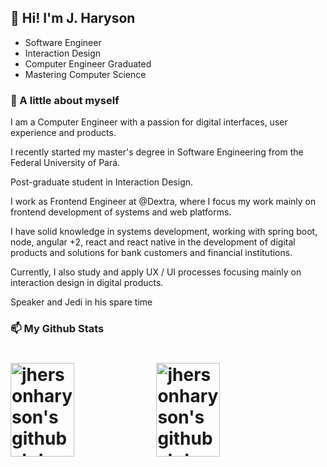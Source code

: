 

<h2>🔭 Hi! I'm J. Haryson</h1>
<ul>
  <li>Software Engineer</li>
  <li>Interaction Design</li>
  <li>Computer Engineer Graduated</li>
  <li>Mastering Computer Science</li>
</ul>
<h3>💬 A little about myself</h3>
<p>I am a Computer Engineer with a passion for digital interfaces, user experience and products.</p>

<p>I recently started my master's degree in Software Engineering from the Federal University of Pará.</p>

<p>Post-graduate student in Interaction Design.</p>

<p>I work as Frontend Engineer at @Dextra, where I focus my work mainly on frontend development of systems and web platforms.</p>

<p>I have solid knowledge in systems development, working with spring boot, node, angular +2, react and react native in the development of digital products and solutions for bank customers and financial institutions.</p>

<p>Currently, I also study and apply UX / UI processes focusing mainly on interaction design in digital products.</p>

<p>Speaker and Jedi in his spare time</p>

<h3>📫 My Github Stats</h3>
<h1>
  <img alt="jhersonharyson's github stats" width="45%" height="150" src="https://github-readme-stats.vercel.app/api?username=jhersonharyson&show_icons=true&theme=dark" />
  <img alt="jhersonharyson's github stats" width="45%" height="150" src="https://github-readme-stats.vercel.app/api/top-langs/?username=jhersonharyson&layout=compact&theme=dark" />
</h1>
<!--
**jhersonharyson/jhersonharyson** is a ✨ _special_ ✨ repository because its `README.md` (this file) appears on your GitHub profile.

Here are some ideas to get you started:

- 🔭 I’m currently working on ...
- 🌱 I’m currently learning ...
- 👯 I’m looking to collaborate on ...
- 🤔 I’m looking for help with ...
- 💬 Ask me about ...
- 📫 How to reach me: ...
- 😄 Pronouns: ...
- ⚡ Fun fact: ...
-->

